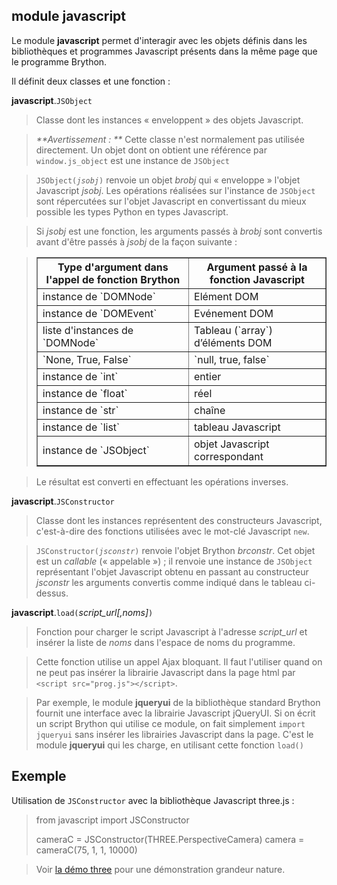 module **javascript**
---------------------

Le module **javascript** permet d'interagir avec les objets définis dans les
bibliothèques et programmes Javascript présents dans la même page que le
programme Brython.

Il définit deux classes et une fonction :

**javascript**.`JSObject`
> Classe dont les instances «&nbsp;enveloppent&nbsp;» des objets Javascript.

> _**Avertissement : **_ Cette classe n'est normalement pas utilisée 
> directement. Un objet dont on obtient une référence par `window.js_object`
> est une instance de `JSObject`

> <code>JSObject(_jsobj_)</code> renvoie un objet *brobj* qui 
> «&nbsp;enveloppe&nbsp;» l'objet Javascript *jsobj*. Les opérations réalisées 
> sur l'instance de `JSObject` sont répercutées sur l'objet Javascript en 
> convertissant du mieux possible les types Python en types Javascript.

> Si *jsobj* est une fonction, les arguments passés à *brobj* sont convertis
> avant d'être passés à *jsobj* de la façon suivante&nbsp;:

<blockquote>
<table border='1' cellpadding=3>

<tr><th>Type d'argument dans l'appel de fonction Brython</th><th>Argument passé à la fonction Javascript</th></tr>
<tr><td>instance de `DOMNode`</td><td>Elément DOM</td></tr>
<tr><td>instance de `DOMEvent`</td><td>Evénement DOM</td></tr>
<tr><td>liste d'instances de `DOMNode`</td><td>Tableau (`array`) d’éléments DOM</td></tr>
<tr><td>`None, True, False`</td><td>`null, true, false`</td></tr>
<tr><td>instance de `int`</td><td>entier</td></tr>
<tr><td>instance de `float`</td><td>réel</td></tr>
<tr><td>instance de `str`</td><td>chaîne</td></tr>
<tr><td>instance de `list`</td><td>tableau Javascript</td></tr>
<tr><td>instance de `JSObject`</td><td>objet Javascript correspondant</td></tr>
</table>
</blockquote>

> Le résultat est converti en effectuant les opérations inverses.


**javascript**.`JSConstructor`
> Classe dont les instances représentent des constructeurs Javascript,
> c'est-à-dire des fonctions utilisées avec le mot-clé Javascript `new`.

> <code>JSConstructor(_jsconstr_)</code> renvoie l'objet Brython *brconstr*.
> Cet objet est un *callable* («&nbsp;appelable&nbsp;»)&nbsp;; il renvoie une
> instance de `JSObject` représentant l'objet Javascript obtenu en passant au
> constructeur *jsconstr* les arguments convertis comme indiqué dans le tableau
> ci-dessus.

**javascript**.`load(`_script\_url[,noms]_`)`
> Fonction pour charger le script Javascript à l'adresse _script\_url_ et 
> insérer la liste de _noms_ dans l'espace de noms du programme.

> Cette fonction utilise un appel Ajax bloquant. Il faut l'utiliser quand on
> ne peut pas insérer la librairie Javascript dans la page html par
> `<script src="prog.js"></script>`. 

> Par exemple, le module **jqueryui** de la bibliothèque standard Brython
> fournit une interface avec la librairie Javascript jQueryUI. Si on écrit un
> script Brython qui utilise ce module, on fait simplement `import jqueryui`
> sans insérer les librairies Javascript dans la page. C'est le module 
> **jqueryui** qui les charge, en utilisant cette fonction `load()`

Exemple
-------

Utilisation de `JSConstructor` avec la bibliothèque Javascript three.js :

>    from javascript import JSConstructor
>    
>    cameraC = JSConstructor(THREE.PerspectiveCamera)
>    camera = cameraC(75, 1, 1, 10000)

> Voir [la démo three](../../gallery/three.html) pour une démonstration
> grandeur nature.

